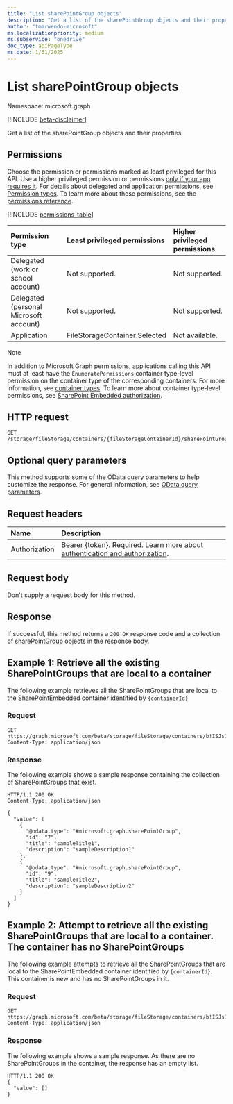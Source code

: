 ```yaml
---
title: "List sharePointGroup objects"
description: "Get a list of the sharePointGroup objects and their properties."
author: "tmarwendo-microsoft"
ms.localizationpriority: medium
ms.subservice: "onedrive"
doc_type: apiPageType
ms.date: 1/31/2025
---
```


# List sharePointGroup objects

Namespace: microsoft.graph

[!INCLUDE [beta-disclaimer](../../includes/beta-disclaimer.md)]

Get a list of the sharePointGroup objects and their properties.


## Permissions

Choose the permission or permissions marked as least privileged for this API. Use a higher privileged permission or permissions [only if your app requires it](/graph/permissions-overview#best-practices-for-using-microsoft-graph-permissions). For details about delegated and application permissions, see [Permission types](/graph/permissions-overview#permission-types). To learn more about these permissions, see the [permissions reference](/graph/permissions-reference).

<!-- {
  "blockType": "ignored",
  "name": "filestoragecontainer-list-sharepointgroups-permissions"
}
-->
[!INCLUDE [permissions-table](../includes/permissions/filestoragecontainer-list-sharepointgroups-permissions.md)]

| Permission type                        | Least privileged permissions  | Higher privileged permissions |
| :------------------------------------- | :---------------------------- | :---------------------------- |
| Delegated (work or school account)     | Not supported.                | Not supported.                |
| Delegated (personal Microsoft account) | Not supported.                | Not supported.                |
| Application                            | FileStorageContainer.Selected | Not available.                |

> [!Note]
> In addition to Microsoft Graph permissions, applications calling this API must at least have the `EnumeratePermissions` container type-level permission on the container type of the corresponding containers. For more information, see [container types](/sharepoint/dev/embedded/concepts/app-concepts/containertypes). To learn more about container type-level permissions, see [SharePoint Embedded authorization](/sharepoint/dev/embedded/concepts/app-concepts/auth#Authorization).

## HTTP request

<!-- {
  "blockType": "ignored"
}
-->
``` http
GET /storage/fileStorage/containers/{fileStorageContainerId}/sharePointGroups
```

## Optional query parameters

This method supports some of the OData query parameters to help customize the response. For general information, see [OData query parameters](/graph/query-parameters).

## Request headers

|Name|Description|
|:---|:---|
|Authorization|Bearer {token}. Required. Learn more about [authentication and authorization](/graph/auth/auth-concepts).|

## Request body

Don't supply a request body for this method.

## Response

If successful, this method returns a `200 OK` response code and a collection of [sharePointGroup](../resources/sharepointgroup.md) objects in the response body.

## Example 1: Retrieve all the existing SharePointGroups that are local to a container
The following example retrieves all the SharePointGroups that are local to the SharePointEmbedded container identified by `{containerId}`

### Request

``` http
GET https://graph.microsoft.com/beta/storage/fileStorage/containers/b!ISJs1WRro0y0EWgkUYcktDa0mE8zSlFEqFzqRn70Zwp1CEtDEBZgQICPkRbil_5Z/sharePointGroups
Content-Type: application/json

```

### Response

The following example shows a sample response containing the collection of SharePointGroups that exist.

``` http
HTTP/1.1 200 OK
Content-Type: application/json

{
  "value": [
    {
      "@odata.type": "#microsoft.graph.sharePointGroup",
      "id": "7",
      "title": "sampleTitle1",
      "description": "sampleDescription1"
    },
    {
      "@odata.type": "#microsoft.graph.sharePointGroup",
      "id": "9",
      "title": "sampleTitle2",
      "description": "sampleDescription2"
    }
  ]
}
```

## Example 2: Attempt to retrieve all the existing SharePointGroups that are local to a container. The container has no SharePointGroups
The following example attempts to retrieve all the SharePointGroups that are local to the SharePointEmbedded container identified by `{containerId}`. This container is new and has no SharePointGroups in it.

### Request

``` http
GET https://graph.microsoft.com/beta/storage/fileStorage/containers/b!ISJs1WRro0y0EWgkUYcktDa0mE8zSlFEqFzqRn70Zwp1CEtDEBZgQICPkRbil_5Z/sharePointGroups
Content-Type: application/json

```

### Response

The following example shows a sample response. As there are no SharePointGroups in the container, the response has an empty list.

``` http
HTTP/1.1 200 OK
{
  "value": []
}
```
